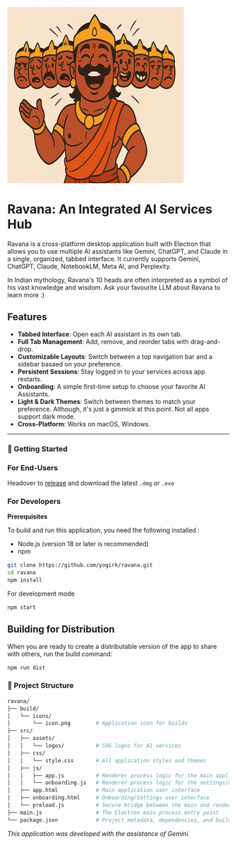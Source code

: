 ![Ravana](ravana.png)

# Ravana: An Integrated AI Services Hub

Ravana is a cross-platform desktop application built with Electron that allows you to use multiple AI assistants like Gemini, ChatGPT, and Claude in a single, organized, tabbed interface. It currently supports Gemini, ChatGPT, Claude, NotebookLM, Meta AI, and Perplexity. 

In Indian mythology, Ravana's 10 heads are often interpreted as a symbol of his vast knowledge and wisdom. Ask your favourite LLM about Ravana to learn more :) 

## Features

- **Tabbed Interface**: Open each AI assistant in its own tab.
- **Full Tab Management**: Add, remove, and reorder tabs with drag-and-drop.
- **Customizable Layouts**: Switch between a  top navigation bar and a sidebar basaed on your preference.
- **Persistent Sessions**: Stay logged in to your services across app restarts.
- **Onboarding**: A simple first-time setup to choose your favorite AI Assistants.
- **Light & Dark Themes**: Switch between themes to match your preference. Although, it's just a gimmick at this point. Not all apps support dark mode. 
- **Cross-Platform**: Works on macOS, Windows. 

---

### 🚀 Getting Started

### For End-Users 

Headover to [release](https://github.com/yogirk/ravana/releases) and download the latest `.dmg` or `.exe`

### For Developers

**Prerequisites**

To build and run this application, you need the following installed :
- Node.js (version 18 or later is recommended)
- npm

```bash
git clone https://github.com/yogirk/ravana.git
cd ravana
npm install
```
For development mode

```bash
npm start
```

## Building for Distribution

When you are ready to create a distributable version of the app to share with others, run the build command:

```bash
npm run dist
```
### 📁 Project Structure

```bash
ravana/
├── build/
│   └── icons/
│       └── icon.png        # Application icon for builds
├── src/
│   ├── assets/
│   │   └── logos/          # SVG logos for AI services
│   ├── css/
│   │   └── style.css       # All application styles and themes
│   ├── js/
│   │   ├── app.js          # Renderer process logic for the main application window
│   │   └── onboarding.js   # Renderer process logic for the settings/onboarding modal
│   ├── app.html            # Main application user interface
│   ├── onboarding.html     # Onboarding/Settings user interface
│   └── preload.js          # Secure bridge between the main and renderer processes
├── main.js                 # The Electron main process entry point
└── package.json            # Project metadata, dependencies, and build scripts
```

_This application was developed with the assistance of *Gemini*_.